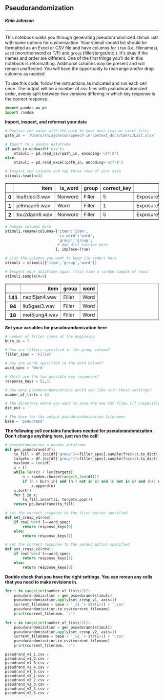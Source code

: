 
## Pseudorandomization 

##### Khia Johnson
--- 
This notebook walks you through generating pseudorandomized stimuli lists with some options for customization. Your stimuli should list should be formatted as an Excel or CSV file and have columns for `item` (i.e. filenames), `word` (word/nonword or T/F) and `group` (filler/target/etc.). It's okay if the names and order are different. One of the first things you'll do in this notebook is reformatting. Additional columns may be present and will remain unaffected. You will have the opportunity to rearrange and/or drop columns as needed.

To use this code, follow the instructions as indicated and run each cell once. The output will be a number of csv files with pseudorandomized order, evenly split between two versions differing in which key response is the correct response. 


```python
import pandas as pd
import random
```

**Import, inspect, and reformat your data**


```python
# Replace the value with the path to your data (csv or excel file)
path_in = '/Users/khiajohnson/Speech-in-context_docs/CanPL/List.xlsx' 

# Import to a pandas dataframe
if path_in.endswith('csv'):
    stimuli = pd.read_csv(path_in, encoding='utf-8')
else:
    stimuli = pd.read_excel(path_in, encoding='utf-8')

# Inspect the columns and top three rows of your data
stimuli.head(n=3)
```




<div>
<style scoped>
    .dataframe tbody tr th:only-of-type {
        vertical-align: middle;
    }

    .dataframe tbody tr th {
        vertical-align: top;
    }

    .dataframe thead th {
        text-align: right;
    }
</style>
<table border="1" class="dataframe">
  <thead>
    <tr style="text-align: right;">
      <th></th>
      <th>item</th>
      <th>is_word</th>
      <th>group</th>
      <th>correct_key</th>
      <th>path</th>
    </tr>
  </thead>
  <tbody>
    <tr>
      <th>0</th>
      <td>lou6deoi3.wav</td>
      <td>Nonword</td>
      <td>Filler</td>
      <td>5</td>
      <td>ExposureWords/lou6deoi3.wav</td>
    </tr>
    <tr>
      <th>1</th>
      <td>je6maan5.wav</td>
      <td>Word</td>
      <td>Filler</td>
      <td>1</td>
      <td>ExposureWords/je6maan5.wav</td>
    </tr>
    <tr>
      <th>2</th>
      <td>tou2daan6.wav</td>
      <td>Nonword</td>
      <td>Filler</td>
      <td>5</td>
      <td>ExposureWords/tou2daan6.wav</td>
    </tr>
  </tbody>
</table>
</div>




```python
# Rename columns here
stimuli.rename(columns={'item':'item',
                        'is_word':'word',
                        'group':'group',
                        # Add dict entries here
                       }, inplace=True)    

# List the columns you want to keep (in order) here
stimuli = stimuli[['item','group','word']]

# Inspect your dataframe again (this time a random sample of rows)
stimuli.sample(n=3)
```




<div>
<style scoped>
    .dataframe tbody tr th:only-of-type {
        vertical-align: middle;
    }

    .dataframe tbody tr th {
        vertical-align: top;
    }

    .dataframe thead th {
        text-align: right;
    }
</style>
<table border="1" class="dataframe">
  <thead>
    <tr style="text-align: right;">
      <th></th>
      <th>item</th>
      <th>group</th>
      <th>word</th>
    </tr>
  </thead>
  <tbody>
    <tr>
      <th>141</th>
      <td>neoi5jan4.wav</td>
      <td>Filler</td>
      <td>Word</td>
    </tr>
    <tr>
      <th>94</th>
      <td>liu5gaai3.wav</td>
      <td>Filler</td>
      <td>Word</td>
    </tr>
    <tr>
      <th>18</th>
      <td>mei5jung4.wav</td>
      <td>Filler</td>
      <td>Word</td>
    </tr>
  </tbody>
</table>
</div>



**Set your variables for pseudorandomization here**


```python
# number of filler items at the beginning
burn_in = 7 

# How are fillers specified in the group column?
filler_spec = 'Filler' 

# How are words specified in the word column?
word_spec = 'Word'

# Which are the two possible key responses?
response_keys = [1,5] 

# How many pseudorandomizations would you like with these settings? 
number_of_lists = 10 

# The directory where you want to save the new CSV files (if unspecified, defaults to current directory)
dir_out = '' 

# The base for the output pseudorandomization filenames
base = 'pseudrand'

```

**The following cell contains functions needed for pseudorandomization. Don't change anything here, just run the cell!**


```python
# pseudorandomizes a pandas dataframe
def gen_psuedorand(df):
    to_fill = df.loc[df['group']==filler_spec].sample(frac=1).to_dict('records')
    targets = df.loc[df['group']!=filler_spec].sample(frac=1).to_dict('records')
    maximum = len(df)
    x = []
    while len(x) < len(targets):
        n = random.choice(range(0,len(df)))
        if (n > burn_in) and (n-1 not in x) and (n not in x) and (n+1 not in x):
            x.append(n)
    x.sort()
    for i in x:
        to_fill.insert(i, targets.pop())
    return pd.DataFrame(to_fill)

# set the correct response to the first option specified
def set_cresp_v1(row):
    if row['word']==word_spec:
        return response_keys[0]
    else:
        return response_keys[1]

# set the correct response to the second option specified
def set_cresp_v2(row):
    if row['word']==word_spec:
        return response_keys[1]
    else:
        return response_keys[0]

```

**Double check that you have the right settings. You can rereun any cells that you need to make revisions in.**


```python
for i in range(int(number_of_lists/2)):
    pseudorandomization = gen_psuedorand(stimuli)
    pseudorandomization.apply(set_cresp_v1, axis=1)
    current_filename = base + '_v1_'+ str(i+1) + '.csv'
    pseudorandomization.to_csv(current_filename)
    print(current_filename, '✓')
        
for i in range(int(number_of_lists/2)):
    pseudorandomization = gen_psuedorand(stimuli)
    pseudorandomization.apply(set_cresp_v2, axis=1)
    current_filename = base + '_v2_'+ str(i+1) + '.csv'    
    pseudorandomization.to_csv(current_filename)    
    print(current_filename, '✓')

```

    pseudrand_v1_1.csv ✓
    pseudrand_v1_2.csv ✓
    pseudrand_v1_3.csv ✓
    pseudrand_v1_4.csv ✓
    pseudrand_v1_5.csv ✓
    pseudrand_v2_1.csv ✓
    pseudrand_v2_2.csv ✓
    pseudrand_v2_3.csv ✓
    pseudrand_v2_4.csv ✓
    pseudrand_v2_5.csv ✓

